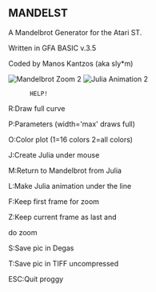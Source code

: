 MANDELST
-------

A Mandelbrot Generator for the Atari ST.

Written in GFA BASIC v.3.5

Coded by Manos Kantzos (aka sly*m)

![Mandelbrot Zoom
2](http://mixanourgio.com/images/MANDELSTMandelZoom.gif)  ![Julia Animation
2](http://mixanourgio.com/images/MANDELSTJuliaAnimation.gif)


          HELP!

R:Draw full curve

P:Parameters (width='max' draws full)

O:Color plot (1=16 colors 2=all colors)

J:Create Julia under mouse 

M:Return to Mandelbrot from Julia

L:Make Julia animation under the line

F:Keep first frame for zoom 

Z:Keep current frame as last and

  do zoom

S:Save pic in Degas

T:Save pic in TIFF uncompressed

ESC:Quit proggy
